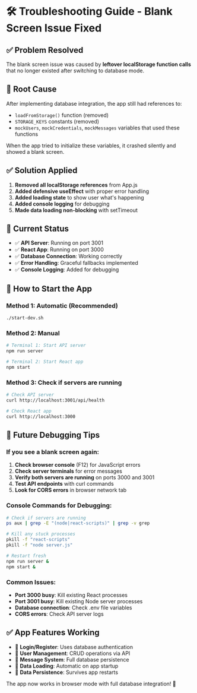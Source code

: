 # 🛠️ Troubleshooting Guide - Blank Screen Issue Fixed

## ✅ Problem Resolved
The blank screen issue was caused by **leftover localStorage function calls** that no longer existed after switching to database mode.

## 🐛 Root Cause
After implementing database integration, the app still had references to:
- `loadFromStorage()` function (removed)
- `STORAGE_KEYS` constants (removed) 
- `mockUsers`, `mockCredentials`, `mockMessages` variables that used these functions

When the app tried to initialize these variables, it crashed silently and showed a blank screen.

## ✅ Solution Applied
1. **Removed all localStorage references** from App.js
2. **Added defensive useEffect** with proper error handling
3. **Added loading state** to show user what's happening
4. **Added console logging** for debugging
5. **Made data loading non-blocking** with setTimeout

## 🚀 Current Status
- ✅ **API Server**: Running on port 3001
- ✅ **React App**: Running on port 3000  
- ✅ **Database Connection**: Working correctly
- ✅ **Error Handling**: Graceful fallbacks implemented
- ✅ **Console Logging**: Added for debugging

## 🔧 How to Start the App

### Method 1: Automatic (Recommended)
```bash
./start-dev.sh
```

### Method 2: Manual
```bash
# Terminal 1: Start API server
npm run server

# Terminal 2: Start React app  
npm start
```

### Method 3: Check if servers are running
```bash
# Check API server
curl http://localhost:3001/api/health

# Check React app
curl http://localhost:3000
```

## 🐛 Future Debugging Tips

### If you see a blank screen again:
1. **Check browser console** (F12) for JavaScript errors
2. **Check server terminals** for error messages
3. **Verify both servers are running** on ports 3000 and 3001
4. **Test API endpoints** with curl commands
5. **Look for CORS errors** in browser network tab

### Console Commands for Debugging:
```bash
# Check if servers are running
ps aux | grep -E "(node|react-scripts)" | grep -v grep

# Kill any stuck processes
pkill -f "react-scripts"
pkill -f "node server.js"

# Restart fresh
npm run server &
npm start &
```

### Common Issues:
- **Port 3000 busy**: Kill existing React processes
- **Port 3001 busy**: Kill existing Node server processes  
- **Database connection**: Check .env file variables
- **CORS errors**: Check API server logs

## ✅ App Features Working
- 🔐 **Login/Register**: Uses database authentication
- 👥 **User Management**: CRUD operations via API
- 💬 **Message System**: Full database persistence  
- 🔄 **Data Loading**: Automatic on app startup
- 💾 **Data Persistence**: Survives app restarts

The app now works in browser mode with full database integration! 🎉
